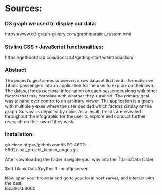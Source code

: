 <h1>Sources:</h1>

<h3>D3 graph we used to display our data:</h3>
https://www.d3-graph-gallery.com/graph/parallel_custom.html

<h3>Styling CSS + JavaScript functionalities:</h3>
https://getbootstrap.com/docs/4.4/getting-started/introduction/

<h3>Abstract</h3>
<p>The project’s goal aimed to convert a raw dataset that held information on Titanic passengers into an application for the user to explore on their own. The dataset holds personal information on each passenger along with other factors that may correlate with whether they survived. The primary goal was to hand over control to an arbitrary viewer. The application is a graph with multiple y-axes where the user decided which factors display on the graph. Survival is depicted by color. As a result, trends are revealed throughout the infographic for the user to explore and conduct further research on their own if they wish. <p>

<h3>Installation:</h3>
<p>
     git clone https://github.com/INFO-4602-5602/final_project_keaton_angus.git
</p>
<p>After downloading the folder navigate your way into the TitanicData folder</p>
<p>
     $cd TitanicData
     $python3 -m http.server
</p>
<p>Now open your browser and go to your local host server, and interact with the data! <br>
localhost:8000</p>
